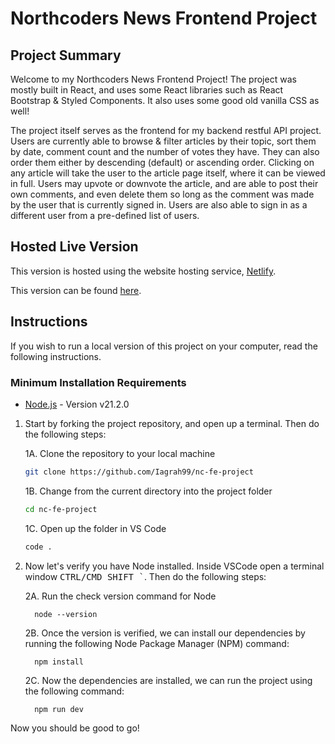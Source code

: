 # Northcoders News Frontend Project

## Project Summary

Welcome to my Northcoders News Frontend Project! The project was mostly built in React, and uses some React libraries such as React Bootstrap & Styled Components. It also uses some good old vanilla CSS as well! 

The project itself serves as the frontend for my backend restful API project. Users are currently able to browse & filter articles by their topic, sort them by date, comment count and the number of votes they have. They can also order them either by descending (default) or ascending order. Clicking on any article will take the user to the article page itself, where it can be viewed in full. Users may upvote or downvote the article, and are able to post their own comments, and even delete them so long as the comment was made by the user that is currently signed in. Users are also able to sign in as a different user from a pre-defined list of users. 

## Hosted Live Version

This version is hosted using the website hosting service, <a href="https://www.netlify.com/">Netlify</a>.

This version can be found <a href="https://nc-news-uk.netlify.app" target="_blank">here</a>.

## Instructions

If you wish to run a local version of this project on your computer, read the following instructions.

### Minimum Installation Requirements

<ul>
  <li><a href="https://nodejs.org/en" target="_blank">Node.js</a> - Version v21.2.0</li>
</ul>

1. Start by forking the project repository, and open up a terminal. Then do the following steps:

    1A. Clone the repository to your local machine

    ```bash
    git clone https://github.com/Iagrah99/nc-fe-project
    ```

    1B. Change from the current directory into the project folder

    ```bash
    cd nc-fe-project
    ```

    1C. Open up the folder in VS Code

    ```bash
    code .
    ```

2. Now let's verify you have Node installed. Inside VSCode open a terminal window <kbd>CTRL/CMD SHIFT `</kbd>. Then do the following steps:

    2A. Run the check version command for Node
    
    ```
      node --version
    ```
    
    2B.  Once the version is verified, we can install our dependencies by running the following Node Package Manager (NPM) command: 
  
    ```
      npm install
    ```

   2C.  Now the dependencies are installed, we can run the project using the following command:
  
    ```
      npm run dev
    ```
    
Now you should be good to go! 
